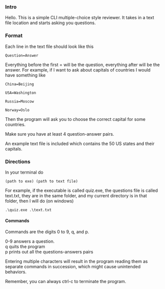 ### Intro

Hello. This is a simple CLI multiple-choice style reviewer. It takes in a text file location and starts asking you questions.

### Format

Each line in the text file should look like this

```Question=Answer```

Everything before the first = will be the question, everything after will be the answer. For example, if I want to ask about capitals of countries I would have something like
```
China=Beijing

USA=Washington

Russia=Moscow

Norway=Oslo

```

Then the program will ask you to choose the correct capital for some countries.

Make sure you have at least 4 question-answer pairs.

An example text file is included which contains the 50 US states and their capitals.

### Directions

In your terminal do

```(path to exe) (path to text file)```

For example, if the executable is called quiz.exe, the questions file is called text.txt, they are in the same folder, and my current directory is in that folder, then I will do (on windows)

```.\quiz.exe .\text.txt```

#### Commands

Commands are the digits 0 to 9, q, and p. 

0-9 answers a question.  
  q quits the program  
  p prints out all the questions-answers pairs

Entering multiple characters will result in the program reading them as separate commands in succession, which might cause unintended behaviors.

Remember, you can always ctrl-c to terminate the program.
